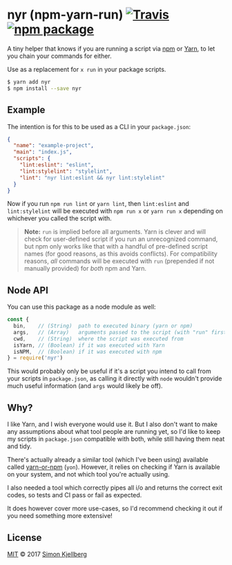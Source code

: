 # nyr (npm-yarn-run) [![Travis][build-badge]][build-link] [![npm package][npm-badge]][npm-link]

A tiny helper that knows if you are running a script via [npm] or [Yarn],
to let you chain your commands for either.

Use as a replacement for `x run` in your package scripts.

```sh
$ yarn add nyr
$ npm install --save nyr
```

## Example
The intention is for this to be used as a CLI in your `package.json`:
```json
{
  "name": "example-project",
  "main": "index.js",
  "scripts": {
    "lint:eslint": "eslint",
    "lint:stylelint": "stylelint",
    "lint": "nyr lint:eslint && nyr lint:stylelint"
  }
}
```

Now if you run `npm run lint` or `yarn lint`, then `lint:eslint` and
`lint:stylelint` will be executed with `npm run x` or `yarn run x` depending
on whichever you called the script with.

> **Note:** `run` is implied before all arguments. Yarn is clever and will
check for user-defined script if you run an unrecognized command, but npm
only works like that with a handful of pre-defined script names (for good
reasons, as this avoids conflicts). For compatibility reasons, _all_ commands
will be executed with `run` (prepended if not manually provided) for _both_
npm and Yarn.

## Node API
You can use this package as a node module as well:
```js
const {
  bin,    // (String)  path to executed binary (yarn or npm)
  args,   // (Array)   arguments passed to the script (with "run" first)
  cwd,    // (String)  where the script was executed from
  isYarn, // (Boolean) if it was executed with Yarn
  isNPM,  // (Boolean) if it was executed with npm
} = require('nyr')
```
This would probably only be useful if it's a script you intend to call from
your scripts in `package.json`, as calling it directly with `node` wouldn't
provide much useful information (and `args` would likely be off).

## Why?
I like Yarn, and I wish everyone would use it. But I also don't want to make
any assumptions about what tool people are running yet, so I'd like to keep
my scripts in `package.json` compatible with both, while still having them
neat and tidy.

There's actually already a similar tool (which I've been using) available
called [yarn-or-npm] (`yon`). However, it relies on checking if Yarn is
available on your system, and not which tool you're actually using.

I also needed a tool which correctly pipes all i/o and returns the correct
exit codes, so tests and CI pass or fail as expected.

It does however cover more use-cases, so I'd recommend checking it out if
you need something more extensive!

## License

[MIT] © 2017 [Simon Kjellberg]

[build-badge]: https://img.shields.io/travis/simonkberg/nyr/master.svg?style=flat-square
[build-link]: https://travis-ci.org/simonkberg/nyr
[npm-badge]: https://img.shields.io/npm/v/nyr.svg?style=flat-square
[npm-link]: https://www.npmjs.org/package/nyr
[npm]: https://docs.npmjs.com/cli/npm
[Yarn]: https://yarnpkg.com/
[yarn-or-npm]: https://www.npmjs.com/package/yarn-or-npm
[MIT]: ./license
[Simon Kjellberg]: mailto:simon.kjellberg@gmail.com
